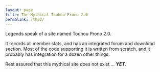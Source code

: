 ```yaml
---
layout: page
title: The Mythical Touhou Prono 2.0
permalink: /thp2/
---
```


Legends speak of a site named Touhou Prono 2.0.

It records all member stats, and has an integrated forum and download section. Most of the code supporting it is written from scratch, and it probably has integration for a dozen other things.

Rest assured that this mythical site does not exist ... ***YET***.
